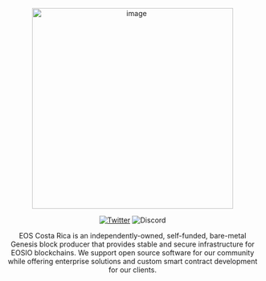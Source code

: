 <span align="center">

<a href="https://eoscostarica.io"><img width="400" alt="image" src="https://raw.githubusercontent.com/edenia/.github/master/.github/workflows/images/eoscostarica-logo-black.png"></img></a>

[![Twitter](https://img.shields.io/twitter/follow/EOSCostaRica?style=for-the-badge)](https://twitter.com/EdeniaWeb3)
![Discord](https://img.shields.io/discord/946500573677625344?color=black&label=discord&logo=discord&logoColor=white&style=for-the-badge)

EOS Costa Rica is an independently-owned, self-funded, bare-metal Genesis block producer that provides stable and secure infrastructure for EOSIO blockchains. We support open source software for our community while offering enterprise solutions and custom smart contract development for our clients.

<!-- ![Metrics](/profile/metrics.svg) -->

</span>
